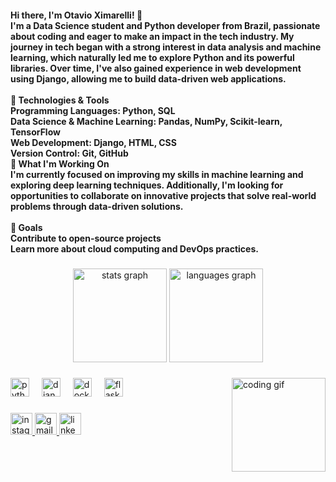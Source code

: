 <h4 align="left">Hi there, I'm Otavio Ximarelli! 👋<br>I'm a Data Science student and Python developer from Brazil, passionate about coding and eager to make an impact in the tech industry. My journey in tech began with a strong interest in data analysis and machine learning, which naturally led me to explore Python and its powerful libraries. Over time, I've also gained experience in web development using Django, allowing me to build data-driven web applications.<br><br>🔧 Technologies & Tools<br>Programming Languages: Python, SQL<br>Data Science & Machine Learning: Pandas, NumPy, Scikit-learn, TensorFlow<br>Web Development: Django, HTML, CSS<br>Version Control: Git, GitHub<br>🚀 What I'm Working On<br>I'm currently focused on improving my skills in machine learning and exploring deep learning techniques. Additionally, I'm looking for opportunities to collaborate on innovative projects that solve real-world problems through data-driven solutions.<br><br>🌱 Goals<br>Contribute to open-source projects<br>Learn more about cloud computing and DevOps practices.<br></h4>

###

<div align="center">
  <img src="https://github-readme-stats.vercel.app/api?username=OtavioXimarelli&hide_title=false&hide_rank=false&show_icons=true&include_all_commits=true&count_private=true&disable_animations=false&theme=prussian&locale=en&hide_border=false" height="150" alt="stats graph"  />
  <img src="https://github-readme-stats.vercel.app/api/top-langs?username=OtavioXimarelli&locale=en&hide_title=false&layout=compact&card_width=320&langs_count=5&theme=prussian&hide_border=false" height="150" alt="languages graph"  />
</div>

###

<img src="https://media.giphy.com/media/3o7aD5tv1ogNBtDhDi/giphy.gif" align="right" height="150" alt="coding gif"/>


###

<div align="left">
  <img src="https://img.shields.io/badge/Python-3776AB?logo=python&logoColor=white&style=for-the-badge" height="30" alt="python logo"  />
  <img width="12" />
  <img src="https://img.shields.io/badge/Django-092E20?logo=django&logoColor=white&style=for-the-badge" height="30" alt="django logo"  />
  <img width="12" />
  <img src="https://img.shields.io/badge/Docker-2496ED?logo=docker&logoColor=white&style=for-the-badge" height="30" alt="docker logo"  />
  <img width="12" />
  <img src="https://img.shields.io/badge/Flask-000000?logo=flask&logoColor=white&style=for-the-badge" height="30" alt="flask logo"  />
</div>

###

<div align="left">
  <a href="https://instagram.com/otavio_ximarelli" target="_blank">
    <img src="https://img.shields.io/static/v1?message=Instagram&logo=instagram&label=&color=E4405F&logoColor=white&labelColor=&style=for-the-badge" height="35" alt="instagram logo"  />
  </a>
  <a href="mailto:otavioximarelli@gmail.com" target="_blank">
    <img src="https://img.shields.io/static/v1?message=Gmail&logo=gmail&label=&color=D14836&logoColor=white&labelColor=&style=for-the-badge" height="35" alt="gmail logo"  />
  </a>
  <a href="https://www.linkedin.com/in/otavioximarelli/" target="_blank">
    <img src="https://img.shields.io/static/v1?message=LinkedIn&logo=linkedin&label=&color=0077B5&logoColor=white&labelColor=&style=for-the-badge" height="35" alt="linkedin logo"  />
  </a>
</div>

###


